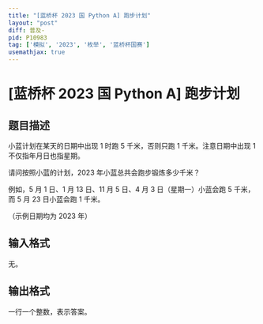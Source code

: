 ```yaml
---
title: "[蓝桥杯 2023 国 Python A] 跑步计划"
layout: "post"
diff: 普及-
pid: P10983
tag: ['模拟', '2023', '枚举', '蓝桥杯国赛']
usemathjax: true
---
```


# [蓝桥杯 2023 国 Python A] 跑步计划
## 题目描述

小蓝计划在某天的日期中出现 $1$ 时跑 $5$ 千米，否则只跑 $1$ 千米。注意日期中出现 $1$ 不仅指年月日也指星期。

请问按照小蓝的计划，$2023$ 年小蓝总共会跑步锻炼多少千米？

例如，$5$ 月 $1$ 日、$1$ 月 $13$ 日、$11$ 月 $5$ 日、$4$ 月 $3$ 日（星期一）小蓝会跑 $5$ 千米，而 $5$ 月 $23$ 日小蓝会跑 $1$ 千米。

（示例日期均为 $2023$ 年）
## 输入格式

无。
## 输出格式

一行一个整数，表示答案。
